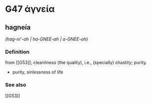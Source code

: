 # G47 ἁγνεία

## hagneía

_(hag-ni'-ah | ha-GNEE-ah | a-GNEE-ah)_

### Definition

from [[G53]]; cleanliness (the quality), i.e., (specially) chastity; purity.

- purity, sinlessness of life

### See also

[[G53]]

